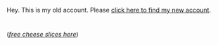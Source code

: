 Hey. This is my old account. Please [click here to find my new account](https://bweb.app/gh).

#


#


#


#


#


#


#


(_[free cheese slices here](https://bweb.app/old-gh-cheese)_)
